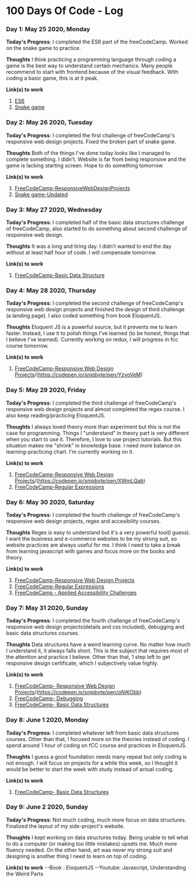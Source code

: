 # 100 Days Of Code - Log

### Day 1: May 25 2020, Monday

**Today's Progress**: I completed the ES6 part of the freeCodeCamp. Worked on the snake game to practice.

**Thoughts** I think practicing a programming language through coding a game is the best way to understand certain mechanics. Many people recommend to start with frontend because of the visual feedback. With coding a basic game, this is at it peak.

**Link(s) to work**

1. [ES6](https://www.freecodecamp.org/learn/javascript-algorithms-and-data-structures/es6/)
2. [Snake game](https://github.com/ahmetgordebil/games.js/tree/master/Snake.js)

### Day 2: May 26 2020, Tuesday

**Today's Progress**: I completed the first challenge of freeCodeCamp's responsive web design projects. Fixed the broken part of snake game.

**Thoughts** Both of the things I've done today looks like I managed to complete something. I didn't. Website is far from being responsive and the game is lacking starting screen. Hope to do something tomorrow.

**Link(s) to work**

1. [FreeCodeCamp-ResponsiveWebDesignProjects](https://www.freecodecamp.org/learn/responsive-web-design/responsive-web-design-projects/build-a-tribute-page)
2. [Snake game-Updated](https://github.com/ahmetgordebil/games.js/tree/master/Snake.js)

### Day 3: May 27 2020, Wednesday

**Today's Progress**: I completed half of the basic data structures challenge of freeCodeCamp, also started to do something about second challenge of responsive web design.

**Thoughts** It was a long and tiring day. I didn't wanted to end the day without at least half hour of code. I will compensate tomorrow.

**Link(s) to work**

1. [FreeCodeCamp-Basic Data Structure](https://www.freecodecamp.org/learn/javascript-algorithms-and-data-structures/basic-data-structures/)

### Day 4: May 28 2020, Thursday

**Today's Progress**: I completed the second challenge of freeCodeCamp's responsive web design projects and finished the design of third challenge (a landing page). I also coded something from book EloquentJS.

**Thoughts** Eloquent JS is a powerful source, but it prevents me to learn faster. Instead, I use it to polish things I've learned (to be honest, things that I believe I've learned). Currently working on redux, I will progress in fcc course tomorrow.

**Link(s) to work**

1. [FreeCodeCamp-Responsive Web Design Projects](https://www.freecodecamp.org/learn/responsive-web-design/responsive-web-design-projects/build-a-survey-form)/(https://codepen.io/snipbyte/pen/YzyoVeM)

### Day 5: May 29 2020, Friday

**Today's Progress**: I completed the third challenge of freeCodeCamp's responsive web design projects and almost completed the regex course. I also keep reading/practicing EloquentJS.

**Thoughts** I always loved theory more than experiment but this is not the case for programming. Things I "understand" in theory part is very different when you start to use it. Therefore, I love to use project tutorials. But this situation makes me "shrink" in knowledge base. I need more balance on learning-practicing chart. I'm currently working on it.

**Link(s) to work**

1. [FreeCodeCamp-Responsive Web Design Projects](https://www.freecodecamp.org/learn/responsive-web-design/responsive-web-design-projects/build-a-product-landing-page)/(https://codepen.io/snipbyte/pen/XWmLQab)
2. [FreeCodeCamp-Regular Expressions](https://www.freecodecamp.org/learn/javascript-algorithms-and-data-structures/regular-expressions/)

### Day 6: May 30 2020, Saturday

**Today's Progress**: I completed the fourth challenge of freeCodeCamp's responsive web design projects, regex and accesibility courses.

**Thoughts** Regex is easy to understand but it's a very powerful tool(I guess). I want the business and e-commerce websites to be my strong suit, so website practices are always useful for me. I think I need to take a break from learning javascript with games and focus more on the books and theory.

**Link(s) to work**

1. [FreeCodeCamp-Responsive Web Design Projects](https://www.freecodecamp.org/learn/responsive-web-design/responsive-web-design-projects/build-a-technical-documentation-page)
2. [FreeCodeCamp-Regular Expressions](https://www.freecodecamp.org/learn/javascript-algorithms-and-data-structures/regular-expressions/)
3. [FreeCodeCamp - Applied Accessibility Challenges](https://www.freecodecamp.org/learn/responsive-web-design/applied-accessibility/)

### Day 7: May 31 2020, Sunday

**Today's Progress**: I completed the fourth challenge of freeCodeCamp's responsive web design projects(details and css included), debugging and basic data structures courses.

**Thoughts** Data structures have a weird learning curve. No matter how much I understand it, it always falls short. This is the subject that requires most of the attention and practice I believe. Other than that, 1 step left to get responsive design certificate, which I subjectively value highly.

**Link(s) to work**

1. [FreeCodeCamp- Responsive Web Design Projects](https://www.freecodecamp.org/learn/responsive-web-design/responsive-web-design-projects/build-a-technical-documentation-page)/(https://codepen.io/snipbyte/pen/oNjKObb)
2. [FreeCodeCamp- Debugging](https://www.freecodecamp.org/learn/javascript-algorithms-and-data-structures/debugging/)
3. [FreeCodeCamp- Basic Data Structures](https://www.freecodecamp.org/learn/javascript-algorithms-and-data-structures/debugging/)

### Day 8: June 1 2020, Monday

**Today's Progress**: I completed whatever left from basic data structures courses. Other than that, I focused more on the theories instead of coding. I spend around 1 hour of coding on fCC course and practices in EloquentJS.

**Thoughts** I guess a good foundation needs many repeat but only coding is not enough. I will focus on projects for a while this week, so I thought it would be better to start the week with study instead of actual coding.

**Link(s) to work**

1. [FreeCodeCamp- Basic Data Structures](https://www.freecodecamp.org/learn/javascript-algorithms-and-data-structures/debugging/)

### Day 9: June 2 2020, Sunday

**Today's Progress**: Not much coding, much more focus on data structures. Finalized the layout of my side-project's website.

**Thoughts** I kept working on data structures today. Being unable to tell what to do a computer (or making too little mistakes) upsets me. Much more fluency needed.
On the other hand, art was never my strong suit and designing is another thing I need to learn on top of coding.

**Link(s) to work**
--Book : EloquentJS
--Youtube: Javascript, Understanding the Weird Parts
